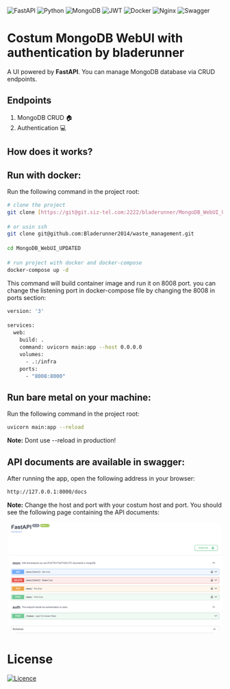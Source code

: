 ![FastAPI](https://img.shields.io/badge/FastAPI-005571?style=for-the-badge&logo=fastapi)
![Python](https://img.shields.io/badge/python-3670A0?style=for-the-badge&logo=python&logoColor=ffdd54)
![MongoDB](https://img.shields.io/badge/MongoDB-%234ea94b.svg?style=for-the-badge&logo=mongodb&logoColor=white)
![JWT](https://img.shields.io/badge/JWT-black?style=for-the-badge&logo=JSON%20web%20tokens)
![Docker](https://img.shields.io/badge/Docker-2CA5E0?style=for-the-badge&logo=docker&logoColor=white)
![Nginx](https://img.shields.io/badge/nginx-%23009639.svg?style=for-the-badge&logo=nginx&logoColor=white)
![Swagger](https://img.shields.io/badge/-Swagger-%23Clojure?style=for-the-badge&logo=swagger&logoColor=white)


# Costum MongoDB WebUI with authentication by bladerunner
A UI powered by **FastAPI**. You can manage MongoDB database via CRUD endpoints.

## Endpoints
1. MongoDB CRUD 🏠
2. Authentication 💻

## How does it works?
## Run with docker:
Run the following command in the project root:
```bash
# clone the project
git clone [https://git@git.siz-tel.com:2222/bladerunner/MongoDB_WebUI_UPDATED.git](https://github.com/Bladerunner2014/waste_management.git)

# or usin ssh
git clone git@github.com:Bladerunner2014/waste_management.git

cd MongoDB_WebUI_UPDATED

# run project with docker and docker-compose
docker-compose up -d
```
This command will build container image and run it on 8008 port. you can change the listening port in docker-compose file by changing the 8008 in ports section:
```bash
version: '3'

services:
  web:
    build: .
    command: uvicorn main:app --host 0.0.0.0
    volumes:
      - .:/infra
    ports:
      - "8008:8000"
```


## Run bare metal on your machine:
Run the following command in the project root:
```bash
uvicorn main:app --reload
```
**Note:**
Dont use --reload in production!


## API documents are available in swagger:
After running the app, open the following address in your browser:
```bash
http://127.0.0.1:8000/docs
```
**Note:**
Change the host and port with your costum host and port. You should see the following page containing the API documents:
<p align="center">
<img src='./swagger.png' style="border: white;border-radius: 2pc;" alt='trojan horse'/>
</p>


# License
[![Licence](https://img.shields.io/github/license/Ileriayo/markdown-badges?style=for-the-badge)](./LICENSE)
